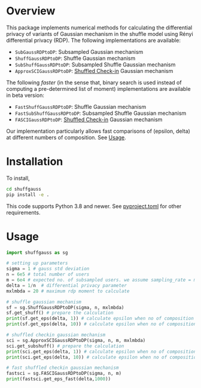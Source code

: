 # Overview
This package implements numerical methods for calculating the differential privacy of variants of Gaussian mechanism in the shuffle model using Rényi differential privacy (RDP).
The following implementations are available:
- `SubGaussRDPtoDP`: Subsampled Gaussian mechanism
- `ShuffGaussRDPtoDP`: Shuffle Gaussian mechanism
- `SubShuffGaussRDPtoDP`: Subsampled Shuffle Gaussian mechanism
- `ApproxSCIGaussRDPtoDP`: [Shuffled Check-in](http://arxiv.org/abs/2206.03151) Gaussian mechanism

The following *faster* (in the sense that, binary search is used instead of computing a pre-determined list of moment) implementations are available in beta version:
- `FastShuffGaussRDPtoDP`: Shuffle Gaussian mechanism
- `FastSubShuffGaussRDPtoDP`: Subsampled Shuffle Gaussian mechanism
- `FASCIGaussRDPtoDP`: [Shuffled Check-in](http://arxiv.org/abs/2206.03151) Gaussian mechanism

Our implementation particularly allows fast comparisons of (epsilon, delta) at different numbers of composition. See [Usage](#usage).

# Installation

To install,
```bash
cd shuffgauss
pip install -e .
```

This code supports Python 3.8 and newer. See [pyproject.toml](./pyproject.toml) for other requirements.

# Usage

```python
import shuffgauss as sg

# setting up parameters
sigma = 1 # gauss std deviation
n = 6e5 # total number of users
m = 6e4 # expected no. of subsampled users. we assume sampling_rate = m/n
delta = 1/n  # differential privacy parameter
mxlmbda = 20 # maximum rdp moment to calculate

# shuffle gaussian mechanism
sf = sg.ShuffGaussRDPtoDP(sigma, n, mxlmbda)
sf.get_shuff() # prepare the calculation
print(sf.get_eps(delta, 1)) # calculate epsilon when no of composition is 1, return a tuple of (epsilon, lmbda_min)
print(sf.get_eps(delta, 10)) # calculate epsilon when no of composition is 10

# shuffled checkin gaussian mechanism
sci = sg.ApproxSCIGaussRDPtoDP(sigma, n, m, mxlmbda)
sci.get_subshuff() # prepare the calculation
print(sci.get_eps(delta, 1)) # calculate epsilon when no of composition is 1
print(sci.get_eps(delta, 10)) # calculate epsilon when no of composition is 10

# fast shuffled checkin gaussian mechanism
fastsci = sg.FASCIGaussRDPtoDP(sigma, n, m)
print(fastsci.get_eps_fast(delta,1000))

```


